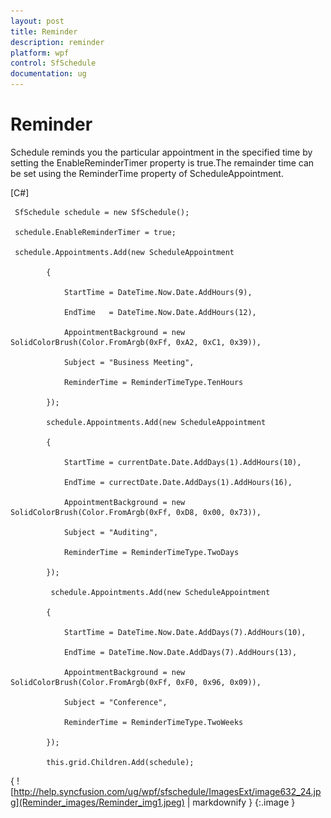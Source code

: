 ```yaml
---
layout: post
title: Reminder
description: reminder
platform: wpf
control: SfSchedule
documentation: ug
---
```


# Reminder

Schedule reminds you the particular appointment in the specified time by setting the EnableReminderTimer property is true.The remainder time can be set using the ReminderTime property of ScheduleAppointment.

[C#]



     SfSchedule schedule = new SfSchedule();

     schedule.EnableReminderTimer = true;

     schedule.Appointments.Add(new ScheduleAppointment

            {

                StartTime = DateTime.Now.Date.AddHours(9),

                EndTime   = DateTime.Now.Date.AddHours(12),

                AppointmentBackground = new SolidColorBrush(Color.FromArgb(0xFf, 0xA2, 0xC1, 0x39)),

                Subject = "Business Meeting",

                ReminderTime = ReminderTimeType.TenHours

            });

            schedule.Appointments.Add(new ScheduleAppointment

            {

                StartTime = currentDate.Date.AddDays(1).AddHours(10),

                EndTime = currectDate.Date.AddDays(1).AddHours(16),

                AppointmentBackground = new SolidColorBrush(Color.FromArgb(0xFf, 0xD8, 0x00, 0x73)),

                Subject = "Auditing",

                ReminderTime = ReminderTimeType.TwoDays

            });

             schedule.Appointments.Add(new ScheduleAppointment

            {

                StartTime = DateTime.Now.Date.AddDays(7).AddHours(10),

                EndTime = DateTime.Now.Date.AddDays(7).AddHours(13),

                AppointmentBackground = new SolidColorBrush(Color.FromArgb(0xFf, 0xF0, 0x96, 0x09)),

                Subject = "Conference",

                ReminderTime = ReminderTimeType.TwoWeeks

            });

            this.grid.Children.Add(schedule);





{ ![http://help.syncfusion.com/ug/wpf/sfschedule/ImagesExt/image632_24.jpg](Reminder_images/Reminder_img1.jpeg) | markdownify }
{:.image }




